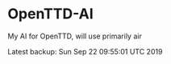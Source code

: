 # OpenTTD-AI
My AI for OpenTTD, will use primarily air

Latest backup: Sun Sep 22 09:55:01 UTC 2019
